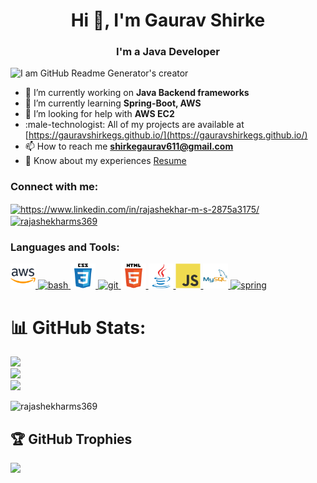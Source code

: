 <h1 align="center">Hi 👋, I'm Gaurav Shirke</h1>
<h3 align="center">I'm a Java Developer</h3>

![I am GitHub Readme Generator's creator](https://github.com/rajashekharms369/rajashekharms369.github.io/blob/main/assets/css/js/img/animation.gif)

- :telescope: I’m currently working on **Java Backend frameworks**
- :seedling: I’m currently learning **Spring-Boot, AWS**
- :handshake: I’m looking for help with **AWS EC2**
- :male-technologist: All of my projects are available at [https://gauravshirkegs.github.io/](https://gauravshirkegs.github.io/)
- :mailbox: How to reach me **shirkegaurav611@gmail.com**
- :page_facing_up: Know about my experiences [Resume](https://rajashekharms369.github.io/assets/css/js/img/Rajashekhar_Sambalad_Resume.pdf)
<h3 align="left">Connect with me:</h3>
<p align="left">
<a href="https://www.linkedin.com/in/gaurav-shirke-897ba9228" target="blank"><img align="center" src="https://raw.githubusercontent.com/rahuldkjain/github-profile-readme-generator/master/src/images/icons/Social/linked-in-alt.svg" alt="https://www.linkedin.com/in/rajashekhar-m-s-2875a3175/" height="30" width="40" /></a>
<a href="https://leetcode.com/rajashekharms369/" target="blank"><img align="center" src="https://raw.githubusercontent.com/rahuldkjain/github-profile-readme-generator/master/src/images/icons/Social/leet-code.svg" alt="rajashekharms369" height="30" width="40" /></a>
</p>
<h3 align="left">Languages and Tools:</h3>
<p align="left"> <a href="https://aws.amazon.com" target="_blank" rel="noreferrer"> <img src="https://raw.githubusercontent.com/devicons/devicon/master/icons/amazonwebservices/amazonwebservices-original-wordmark.svg" alt="aws" width="40" height="40"/> </a> <a href="https://www.gnu.org/software/bash/" target="_blank" rel="noreferrer"> <img src="https://www.vectorlogo.zone/logos/gnu_bash/gnu_bash-icon.svg" alt="bash" width="40" height="40"/> </a> <a href="https://www.w3schools.com/css/" target="_blank" rel="noreferrer"> <img src="https://raw.githubusercontent.com/devicons/devicon/master/icons/css3/css3-original-wordmark.svg" alt="css3" width="40" height="40"/> </a> <a href="https://git-scm.com/" target="_blank" rel="noreferrer"> <img src="https://www.vectorlogo.zone/logos/git-scm/git-scm-icon.svg" alt="git" width="40" height="40"/> </a> <a href="https://www.w3.org/html/" target="_blank" rel="noreferrer"> <img src="https://raw.githubusercontent.com/devicons/devicon/master/icons/html5/html5-original-wordmark.svg" alt="html5" width="40" height="40"/> </a> <a href="https://www.java.com" target="_blank" rel="noreferrer"> <img src="https://raw.githubusercontent.com/devicons/devicon/master/icons/java/java-original.svg" alt="java" width="40" height="40"/> </a> <a href="https://developer.mozilla.org/en-US/docs/Web/JavaScript" target="_blank" rel="noreferrer"> <img src="https://raw.githubusercontent.com/devicons/devicon/master/icons/javascript/javascript-original.svg" alt="javascript" width="40" height="40"/> </a> <a href="https://www.mysql.com/" target="_blank" rel="noreferrer"> <img src="https://raw.githubusercontent.com/devicons/devicon/master/icons/mysql/mysql-original-wordmark.svg" alt="mysql" width="40" height="40"/> </a> <a href="https://spring.io/" target="_blank" rel="noreferrer"> <img src="https://www.vectorlogo.zone/logos/springio/springio-icon.svg" alt="spring" width="40" height="40"/> </a> </p>

# :bar_chart: GitHub Stats:
![](https://github-readme-stats.vercel.app/api?username=rajashekharms369&theme=dark&hide_border=false&include_all_commits=false&count_private=false)<br/>
![](https://github-readme-streak-stats.herokuapp.com/?user=rajashekharms369&theme=dark&hide_border=false)<br/>
![](https://github-readme-stats.vercel.app/api/top-langs/?username=rajashekharms369&theme=dark&hide_border=false&include_all_commits=false&count_private=false&layout=compact)
<p align="left"> <img src="https://komarev.com/ghpvc/?username=rajashekharms369&label=Profile%20views&color=0e75b6&style=flat" alt="rajashekharms369" /> </p>

## :trophy: GitHub Trophies
![](https://github-profile-trophy.vercel.app/?username=rajashekharms369&theme=onestar&no-frame=true&no-bg=true&margin-w=4)
<!-- ![I am GitHub Readme Generator's creator](https://github.com/rajashekharms369/rajashekharms369.github.io/blob/main/assets/css/js/img/programmer-1.jpg) -->








